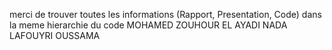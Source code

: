 merci de trouver toutes les informations (Rapport, Presentation, Code) dans la meme hierarchie du code
MOHAMED ZOUHOUR
EL AYADI NADA
LAFOUYRI OUSSAMA
